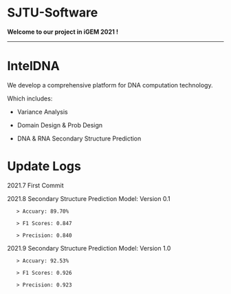 # SJTU-Software

**Welcome to our project in iGEM 2021 !**

-----------------------------------

# IntelDNA

We develop a comprehensive platform for DNA computation technology.

Which includes:

* Variance Analysis

* Domain Design & Prob Design

* DNA & RNA Secondary Structure Prediction








# Update Logs

2021.7 First Commit

2021.8 Secondary Structure Prediction Model: Version 0.1

       > Accuary: 89.70% 

       > F1 Scores: 0.847

       > Precision: 0.840

2021.9 Secondary Structure Prediction Model: Version 1.0

       > Accuary: 92.53% 

       > F1 Scores: 0.926

       > Precision: 0.923


